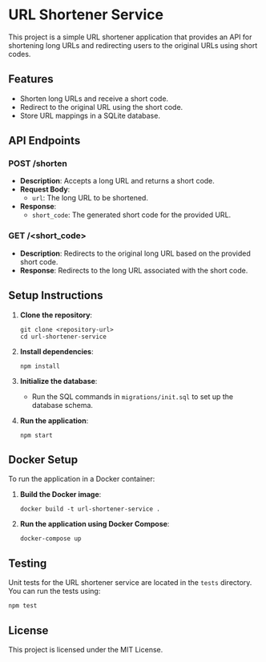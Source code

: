 # URL Shortener Service

This project is a simple URL shortener application that provides an API for shortening long URLs and redirecting users to the original URLs using short codes.

## Features

- Shorten long URLs and receive a short code.
- Redirect to the original URL using the short code.
- Store URL mappings in a SQLite database.

## API Endpoints

### POST /shorten

- **Description**: Accepts a long URL and returns a short code.
- **Request Body**:
  - `url`: The long URL to be shortened.
- **Response**:
  - `short_code`: The generated short code for the provided URL.

### GET /<short_code>

- **Description**: Redirects to the original long URL based on the provided short code.
- **Response**: Redirects to the long URL associated with the short code.

## Setup Instructions

1. **Clone the repository**:
   ```
   git clone <repository-url>
   cd url-shortener-service
   ```

2. **Install dependencies**:
   ```
   npm install
   ```

3. **Initialize the database**:
   - Run the SQL commands in `migrations/init.sql` to set up the database schema.

4. **Run the application**:
   ```
   npm start
   ```

## Docker Setup

To run the application in a Docker container:

1. **Build the Docker image**:
   ```
   docker build -t url-shortener-service .
   ```

2. **Run the application using Docker Compose**:
   ```
   docker-compose up
   ```

## Testing

Unit tests for the URL shortener service are located in the `tests` directory. You can run the tests using:

```
npm test
```

## License

This project is licensed under the MIT License.
